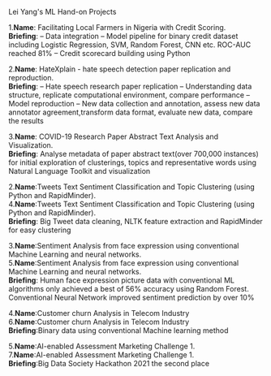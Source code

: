 Lei Yang's ML Hand-on Projects

1.**Name**: Facilitating Local Farmers in Nigeria with Credit Scoring.   
  **Briefing**: –	Data integration
                –	Model pipeline for binary credit dataset including Logistic Regression, SVM, Random Forest, CNN etc. ROC-AUC reached 81% 
                –	Credit scorecard building using Python  

2.**Name**: HateXplain - hate speech detection paper replication and reproduction.   
  **Briefing**: –	Hate speech research paper replication 
                –	Understanding data structure, replicate computational environment, compare performance
                –	Model reproduction
                –	New data collection and annotation, assess new data annotator agreement,transform data format, evaluate new data, compare the results

3.**Name**: COVID-19 Research Paper Abstract Text Analysis and Visualization.   
  **Briefing**: Analyse metadata of paper abstract text(over 700,000 instances) for initial exploration of clusterings, topics and representative words using Natural Language Toolkit and visualization 

2.**Name**:Tweets Text Sentiment Classification and Topic Clustering (using Python and RapidMinder).   
4.**Name**:Tweets Text Sentiment Classification and Topic Clustering (using Python and RapidMinder).   
  **Briefing**: Big Tweet data cleaning, NLTK feature extraction and RapidMinder for easy clustering

3.**Name**:Sentiment Analysis from face expression using conventional Machine Learning and neural networks.   
5.**Name**:Sentiment Analysis from face expression using conventional Machine Learning and neural networks.   
  **Briefing**: Human face expression picture data with conventional ML algorithms only achieved a best of 56% accuracy using Random Forest. Conventional Neural Network improved sentiment prediction by over 10%

4.**Name**:Customer churn Analysis in Telecom Industry         
6.**Name**:Customer churn Analysis in Telecom Industry         
  **Briefing**:Binary data using conventional Machine learning method 

5.**Name**:AI-enabled Assessment Marketing Challenge 1.   
7.**Name**:AI-enabled Assessment Marketing Challenge 1.   
  **Briefing**:Big Data Society Hackathon 2021 the second place
